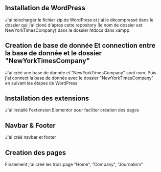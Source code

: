 ## Installation de WordPress
J'ai telecharger le fichier zip de WordPress et j'ai le décompressé dans le dossier qui j'ai cloné d'apres cette repository (le nom de dossier est NewYorkTimesCompany) dans le dossier htdocs dans xampp.
## Creation de base de donnée Et connection entre la base de donnée et le dossier "NewYorkTimesCompany"
J'ai créé une base de donnée et "NewYorkTimesCompany" sont nom. Puis j'ai connect la base de donnée avec le dossier "NewYorkTimesCompany" en suivant les étapes de WordPress
## Installation des extensions
J'ai installé l'extension Elementor pour faciliter création des pages
## Navbar & Footer
J'ai créé navbar et footer
## Creation des pages
Finalement j'ai créé les trois page "Home", "Company", "Journalism"
